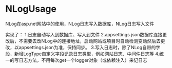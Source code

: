 # NLogUsage
NLog在asp.net网站中的使用，NLog日志写入数据库，NLog日志写入文件

实现了： 
1.日志自动写入到数据库、写入到文件 
2.appsettings.json数据库连接更改后，不需要去改NLog中的连接地址，启动网站或项目时自动检测变动然后去更改，以appsettings.json为准，保持同步。 
3.写入日志时，除了NLog自带的字段，新增LogType自定义字段记录日志类型，例如网站日志、中间件日志等 
4.统一的写日志方法，不用每次get一个logger对象（或依赖注入）来记日志 


